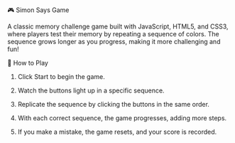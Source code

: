 🎮 Simon Says Game

A classic memory challenge game built with JavaScript, HTML5, and CSS3, where players test their memory by repeating a sequence of colors. The sequence grows longer as you progress, making it more challenging and fun!

🎯 How to Play

1. Click Start to begin the game.

2. Watch the buttons light up in a specific sequence.

3. Replicate the sequence by clicking the buttons in the same order.

4. With each correct sequence, the game progresses, adding more steps.

5. If you make a mistake, the game resets, and your score is recorded.
